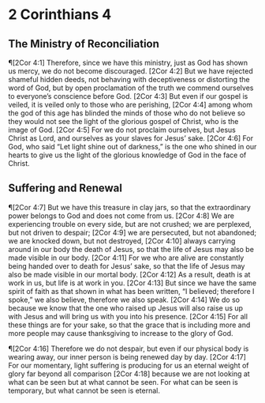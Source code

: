# 2 Corinthians 4

## The Ministry of Reconciliation
¶[2Cor 4:1] Therefore, since we have this ministry, just as God has shown us mercy, we do not become discouraged.
[2Cor 4:2] But we have rejected shameful hidden deeds, not behaving with deceptiveness or distorting the word of God, but by open proclamation of the truth we commend ourselves to everyone’s conscience before God.
[2Cor 4:3] But even if our gospel is veiled, it is veiled only to those who are perishing,
[2Cor 4:4] among whom the god of this age has blinded the minds of those who do not believe so they would not see the light of the glorious gospel of Christ, who is the image of God.
[2Cor 4:5] For we do not proclaim ourselves, but Jesus Christ as Lord, and ourselves as your slaves for Jesus’ sake.
[2Cor 4:6] For God, who said “Let light shine out of darkness,” is the one who shined in our hearts to give us the light of the glorious knowledge of God in the face of Christ.

## Suffering and Renewal
¶[2Cor 4:7] But we have this treasure in clay jars, so that the extraordinary power belongs to God and does not come from us.
[2Cor 4:8] We are experiencing trouble on every side, but are not crushed; we are perplexed, but not driven to despair;
[2Cor 4:9] we are persecuted, but not abandoned; we are knocked down, but not destroyed,
[2Cor 4:10] always carrying around in our body the death of Jesus, so that the life of Jesus may also be made visible in our body.
[2Cor 4:11] For we who are alive are constantly being handed over to death for Jesus’ sake, so that the life of Jesus may also be made visible in our mortal body.
[2Cor 4:12] As a result, death is at work in us, but life is at work in you.
[2Cor 4:13] But since we have the same spirit of faith as that shown in what has been written, “I believed; therefore I spoke,” we also believe, therefore we also speak.
[2Cor 4:14] We do so because we know that the one who raised up Jesus will also raise us up with Jesus and will bring us with you into his presence.
[2Cor 4:15] For all these things are for your sake, so that the grace that is including more and more people may cause thanksgiving to increase to the glory of God.

¶[2Cor 4:16] Therefore we do not despair, but even if our physical body is wearing away, our inner person is being renewed day by day.
[2Cor 4:17] For our momentary, light suffering is producing for us an eternal weight of glory far beyond all comparison
[2Cor 4:18] because we are not looking at what can be seen but at what cannot be seen. For what can be seen is temporary, but what cannot be seen is eternal.
